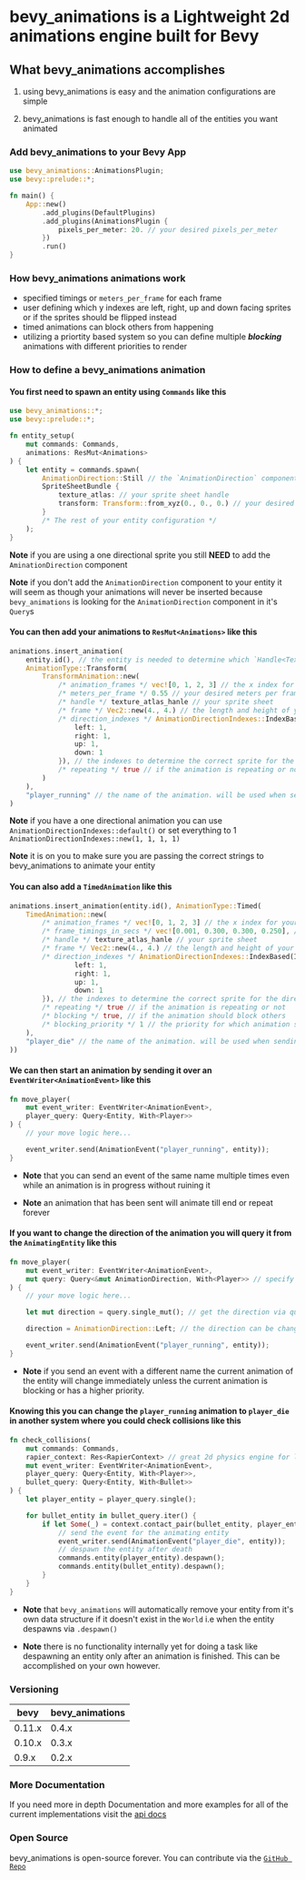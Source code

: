 # bevy_animations is a Lightweight 2d animations engine built for Bevy

## What bevy_animations accomplishes
1. using bevy_animations is easy and the animation configurations are simple

2. bevy_animations is fast enough to handle all of the entities you want animated

### Add bevy_animations to your Bevy App
```rust
use bevy_animations::AnimationsPlugin;
use bevy::prelude::*;

fn main() {
    App::new()
        .add_plugins(DefaultPlugins)
        .add_plugins(AnimationsPlugin {
            pixels_per_meter: 20. // your desired pixels_per_meter
        })
        .run()
}
```

### How bevy_animations animations work
* specified timings or `meters_per_frame` for each frame
* user defining which y indexes are left, right, up and down facing sprites or if the sprites should be flipped instead
* timed animations can block others from happening
* utilizing a priortity based system so you can define multiple ***blocking*** animations with different priorities to render

### How to define a bevy_animations animation

#### You first need to spawn an entity using `Commands` like this

```rust
use bevy_animations::*;
use bevy::prelude::*;

fn entity_setup(
    mut commands: Commands,
    animations: ResMut<Animations>
) {
    let entity = commands.spawn(
        AnimationDirection::Still // the `AnimationDirection` component is needed on the entity to determine the direction
        SpriteSheetBundle {
            texture_atlas: // your sprite sheet handle
            transform: Transform::from_xyz(0., 0., 0.) // your desired location in the `World`
        }
        /* The rest of your entity configuration */
    );
}
```
**Note** if you are using a one directional sprite you still **NEED** to add the `AminationDirection` component

**Note** if you don't add the `AnimationDirection` component to your entity it will seem as though your animations will never be inserted because `bevy_animations` is looking for the
`AnimationDirection` component in it's `Query`s

#### You can then add your animations to `ResMut<Animations>` like this

```rust
animations.insert_animation(
    entity.id(), // the entity is needed to determine which `Handle<TextureAtlas>` is being manipulated
    AnimationType::Transform(
        TransformAnimation::new(
            /* animation_frames */ vec![0, 1, 2, 3] // the x index for your frames to cycle through
            /* meters_per_frame */ 0.55 // your desired meters per frame
            /* handle */ texture_atlas_hanle // your sprite sheet
            /* frame */ Vec2::new(4., 4.) // the length and height of your sprite sheet
            /* direction_indexes */ AnimationDirectionIndexes::IndexBased(IndexBasedDirection { 
                left: 1,
                right: 1,
                up: 1,
                down: 1 
            }), // the indexes to determine the correct sprite for the direction
            /* repeating */ true // if the animation is repeating or not
        )
    ),
    "player_running" // the name of the animation. will be used when sending an `AnimationEvent`
)
```
**Note** if you have a one directional animation you can use `AnimationDirectionIndexes::default()` or set everything to 1 `AnimationDirectionIndexes::new(1, 1, 1, 1)`

**Note** it is on you to make sure you are passing the correct strings to bevy_animations to animate your entity

#### You can also add a `TimedAnimation` like this
```rust
animations.insert_animation(entity.id(), AnimationType::Timed(
    TimedAnimation::new(
        /* animation_frames */ vec![0, 1, 2, 3] // the x index for your frames to cycle through, 
        /* frame_timings_in_secs */ vec![0.001, 0.300, 0.300, 0.250], // Note that the the first timing is set to 0.001 so the animation starts immediately. If this value doesn't suit your needs, you can change it to another parameter.
        /* handle */ texture_atlas_hanle // your sprite sheet
        /* frame */ Vec2::new(4., 4.) // the length and height of your sprite sheet 
        /* direction_indexes */ AnimationDirectionIndexes::IndexBased(IndexBasedDirection { 
                left: 1,
                right: 1,
                up: 1,
                down: 1 
        }), // the indexes to determine the correct sprite for the direction
        /* repeating */ true // if the animation is repeating or not
        /* blocking */ true, // if the animation should block others
        /* blocking_priority */ 1 // the priority for which animation should block other blocking animations
    ),
    "player_die" // the name of the animation. will be used when sending an `AnimationEvent`
))
```

#### We can then start an animation by sending it over an `EventWriter<AnimationEvent>` like this
```rust
fn move_player(
    mut event_writer: EventWriter<AnimationEvent>,
    player_query: Query<Entity, With<Player>>
) {
    // your move logic here...

    event_writer.send(AnimationEvent("player_running", entity));
}
```

* **Note** that you can send an event of the same name multiple times even while an animation is in progress without ruining it

* **Note** an animation that has been sent will animate till end or repeat forever

#### If you want to change the direction of the animation you will query it from the `AnimatingEntity` like this
```rust
fn move_player(
    mut event_writer: EventWriter<AnimationEvent>,
    mut query: Query<&mut AnimationDirection, With<Player>> // specify the `With` to get the entity associated with your custom component 
) {
    // your move logic here...

    let mut direction = query.single_mut(); // get the direction via query

    direction = AnimationDirection::Left; // the direction can be changed like this

    event_writer.send(AnimationEvent("player_running", entity));
}
```
* **Note** if you send an event with a different name the current animation of the entity will change immediately unless the current animation is blocking or has a higher priority.

#### Knowing this you can change the `player_running` animation to `player_die` in another system where you could check collisions like this
```rust
fn check_collisions(
    mut commands: Commands,
    rapier_context: Res<RapierContext> // great 2d physics engine for lots of things we are using it for collision detection
    mut event_writer: EventWriter<AnimationEvent>,
    player_query: Query<Entity, With<Player>>,
    bullet_query: Query<Entity, With<Bullet>>
) {
    let player_entity = player_query.single();

    for bullet_entity in bullet_query.iter() {
        if let Some(_) = context.contact_pair(bullet_entity, player_entity) {
            // send the event for the animating entity
            event_writer.send(AnimationEvent("player_die", entity));
            // despawn the entity after death
            commands.entity(player_entity).despawn();
            commands.entity(bullet_entity).despawn();
        }         
    }
}
```

* **Note** that `bevy_animations` will automatically remove your entity from it's own data structure if it doesn't exist in the `World` i.e when the entity despawns via `.despawn()`

* **Note** there is no functionality internally yet for doing a task like despawning an entity only after an animation is finished. This can be accomplished on your own however.

### Versioning
| bevy  | bevy_animations  |
| ----- | ---------------  |
| 0.11.x | 0.4.x             |
| 0.10.x | 0.3.x             |
| 0.9.x  | 0.2.x             |

### More Documentation
If you need more in depth Documentation and more examples for all of the current implementations visit the
[api docs](https://docs.rs/bevy_animations/0.3.1/bevy_animations/)
 
### Open Source
bevy_animations is open-source forever. You can contribute via the [`GitHub Repo`](https://github.com/y0Phoenix/bevy_animations)
